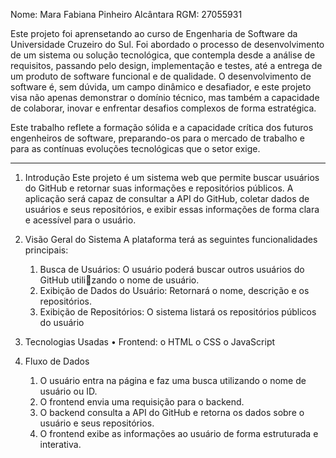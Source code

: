 Nome: Mara Fabiana Pinheiro Alcântara
RGM: 27055931

Este projeto foi aprensetando ao curso de Engenharia de Software da Universidade Cruzeiro do Sul.
Foi abordado o processo de desenvolvimento de um sistema ou solução tecnológica, que contempla desde a análise de requisitos, passando pelo design, implementação e testes,
até a entrega de um produto de software funcional e de qualidade. 
O desenvolvimento de software é, sem dúvida, um campo dinâmico e desafiador, e este projeto visa não apenas demonstrar o domínio técnico, mas também a capacidade de colaborar,
inovar e enfrentar desafios complexos de forma estratégica.

Este trabalho reflete a formação sólida e a capacidade crítica dos futuros engenheiros de software, preparando-os para o mercado de trabalho e para as contínuas evoluções
tecnológicas que o setor exige.

____________________________________________________________________________________________________________________________

1. Introdução
Este projeto é um sistema web que permite buscar usuários do GitHub e retornar suas 
informações e repositórios públicos. A aplicação será capaz de consultar a API do 
GitHub, coletar dados de usuários e seus repositórios, e exibir essas informações de 
forma clara e acessível para o usuário.

2. Visão Geral do Sistema
A plataforma terá as seguintes funcionalidades principais:
      1. Busca de Usuários: O usuário poderá buscar outros usuários do GitHub utilizando o nome de usuário.
      2. Exibição de Dados do Usuário: Retornará o nome, descrição e os repositórios.
      3. Exibição de Repositórios: O sistema listará os repositórios públicos do usuário

3. Tecnologias Usadas
• Frontend:
o HTML
o CSS
o JavaScript

4. Fluxo de Dados
      1. O usuário entra na página e faz uma busca utilizando o nome de usuário ou ID.
      2. O frontend envia uma requisição para o backend.
      3. O backend consulta a API do GitHub e retorna os dados sobre o usuário e seus 
      repositórios.
      4. O frontend exibe as informações ao usuário de forma estruturada e interativa.
  
